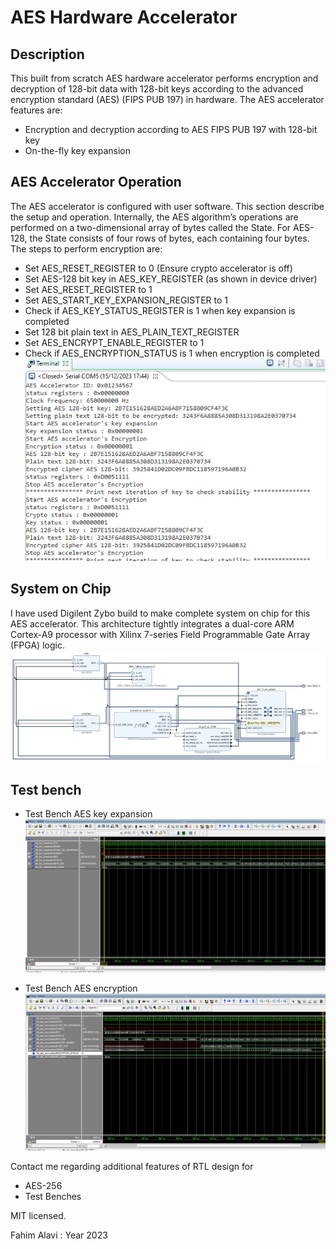 # AES Hardware Accelerator 
## Description
This built from scratch AES hardware accelerator performs encryption and decryption of 128-bit data with 128-bit keys according to the advanced encryption standard (AES) (FIPS PUB 197) in hardware.
The AES accelerator features are:
* Encryption and decryption according to AES FIPS PUB 197 with 128-bit key
* On-the-fly key expansion
## AES Accelerator Operation
The AES accelerator is configured with user software. This section describe the setup and operation. Internally, the AES algorithm’s operations are performed on a two-dimensional array of bytes called the
State. For AES-128, the State consists of four rows of bytes, each containing four bytes.
The steps to perform encryption are:
* Set AES_RESET_REGISTER to 0 (Ensure crypto accelerator is off)
* Set AES-128 bit key in AES_KEY_REGISTER (as shown in device driver) 
* Set AES_RESET_REGISTER to 1
* Set AES_START_KEY_EXPANSION_REGISTER to 1
* Check if AES_KEY_STATUS_REGISTER is 1 when key expansion is completed
* Set 128 bit plain text in AES_PLAIN_TEXT_REGISTER
* Set AES_ENCRYPT_ENABLE_REGISTER to 1
* Check if AES_ENCRYPTION_STATUS is 1 when encryption is completed
![Embedded_software_logs](https://github.com/fahimalavi/AES-Accelerator/blob/main/images/AES_128bit_Encryption_output.jpg?raw=true)
## System on Chip
I have used Digilent Zybo build to make complete system on chip for this AES accelerator. This architecture tightly integrates a dual-core ARM Cortex-A9 processor with Xilinx 7-series Field Programmable Gate Array (FPGA) logic.
![AES ACCELERATOR SOC DIAGRAM](https://github.com/fahimalavi/AES-Accelerator/blob/main/images/AES_ACCELERATOR_SOC_DIAGRAM.jpg?raw=true)

## Test bench
* Test Bench AES key expansion
![Test Bench](https://github.com/fahimalavi/AES-Accelerator/blob/main/images/key_expansion.jpg?raw=true)

* Test Bench AES encryption
![Test Bench](https://github.com/fahimalavi/AES-Accelerator/blob/main/images/encryption_simulation.jpg?raw=true)

Contact me regarding additional features of RTL design for
- AES-256
- Test Benches

MIT licensed.

Fahim Alavi : Year 2023

